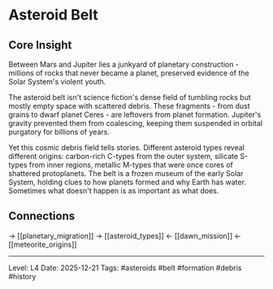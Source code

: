 # Asteroid Belt

## Core Insight
Between Mars and Jupiter lies a junkyard of planetary construction - millions of rocks that never became a planet, preserved evidence of the Solar System's violent youth.

The asteroid belt isn't science fiction's dense field of tumbling rocks but mostly empty space with scattered debris. These fragments - from dust grains to dwarf planet Ceres - are leftovers from planet formation. Jupiter's gravity prevented them from coalescing, keeping them suspended in orbital purgatory for billions of years.

Yet this cosmic debris field tells stories. Different asteroid types reveal different origins: carbon-rich C-types from the outer system, silicate S-types from inner regions, metallic M-types that were once cores of shattered protoplanets. The belt is a frozen museum of the early Solar System, holding clues to how planets formed and why Earth has water. Sometimes what doesn't happen is as important as what does.

## Connections
→ [[planetary_migration]]
→ [[asteroid_types]]
← [[dawn_mission]]
← [[meteorite_origins]]

---
Level: L4
Date: 2025-12-21
Tags: #asteroids #belt #formation #debris #history